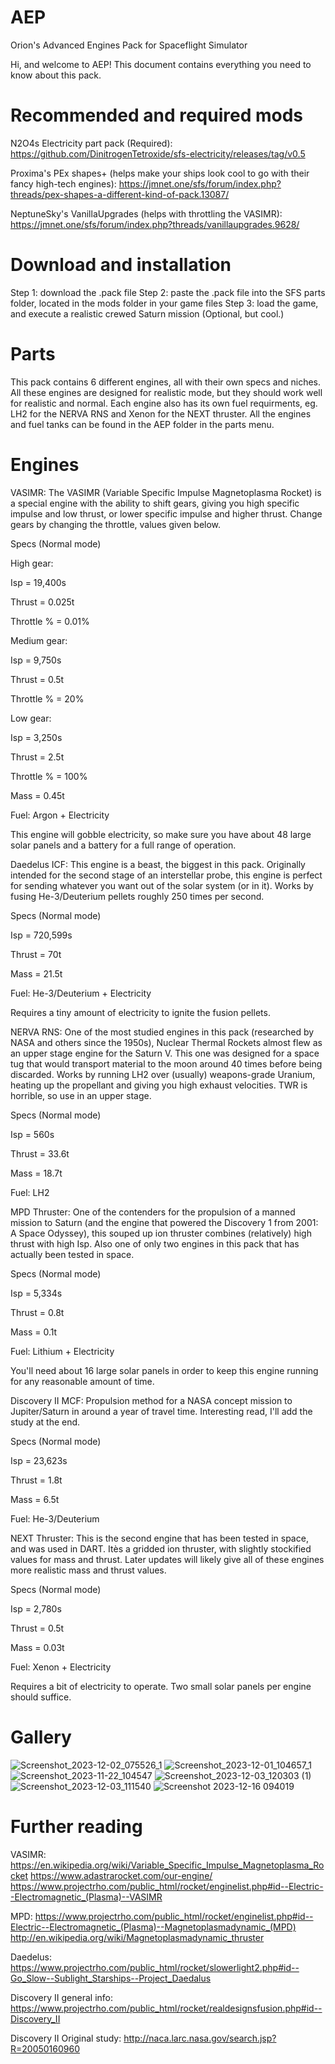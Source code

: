 # AEP
Orion's Advanced Engines Pack for Spaceflight Simulator

Hi, and welcome to AEP! This document contains everything you need to know about this pack. 

# Recommended and required mods
N2O4s Electricity part pack (Required): https://github.com/DinitrogenTetroxide/sfs-electricity/releases/tag/v0.5

Proxima's PEx shapes+ (helps make your ships look cool to go with their fancy high-tech engines): https://jmnet.one/sfs/forum/index.php?threads/pex-shapes-a-different-kind-of-pack.13087/

NeptuneSky's VanillaUpgrades (helps with throttling the VASIMR): https://jmnet.one/sfs/forum/index.php?threads/vanillaupgrades.9628/

# Download and installation
Step 1: download the .pack file
Step 2: paste the .pack file into the SFS parts folder, located in the mods folder in your game files
Step 3: load the game, and execute a realistic crewed Saturn mission (Optional, but cool.)

# Parts
This pack contains 6 different engines, all with their own specs and niches. All these engines are designed for realistic mode, but they should work well for realistic and normal. Each engine also has its own fuel requirments, eg. LH2 for the NERVA RNS and Xenon for the NEXT thruster. All the engines and fuel tanks can be found in the AEP folder in the parts menu.

# Engines

VASIMR:
The VASIMR (Variable Specific Impulse Magnetoplasma Rocket) is a special engine with the ability to shift gears, giving you high specific impulse and low thrust, or lower specific impulse and higher thrust. Change gears by changing the throttle, values given below.

Specs (Normal mode)

High gear:
  
  Isp = 19,400s
  
  Thrust = 0.025t
  
  Throttle % = 0.01%

Medium gear:
  
  Isp = 9,750s
  
  Thrust = 0.5t
  
  Throttle % = 20%

Low gear:
  
  Isp = 3,250s
  
  Thrust = 2.5t
  
  Throttle % = 100%

Mass = 0.45t

Fuel: Argon + Electricity

This engine will gobble electricity, so make sure you have about 48 large solar panels and a battery for a full range of operation.


Daedelus ICF:
This engine is a beast, the biggest in this pack. Originally intended for the second stage of an interstellar probe, this engine is perfect for sending whatever you want out of the solar system (or in it). Works by fusing He-3/Deuterium pellets roughly 250 times per second.

Specs (Normal mode)
  
  Isp = 720,599s
  
  Thrust = 70t
  
  Mass = 21.5t
  
  Fuel: He-3/Deuterium + Electricity
  
  Requires a tiny amount of electricity to ignite the fusion pellets.


NERVA RNS:
One of the most studied engines in this pack (researched by NASA and others since the 1950s), Nuclear Thermal Rockets almost flew as an upper stage engine for the Saturn V. This one was designed for a space tug that would transport material to the moon around 40 times before being discarded. Works by running LH2 over (usually) weapons-grade Uranium, heating up the propellant and giving you high exhaust velocities. TWR is horrible, so use in an upper stage.

Specs (Normal mode)
  
  Isp = 560s
  
  Thrust = 33.6t
  
  Mass = 18.7t
  
  Fuel: LH2


MPD Thruster:
One of the contenders for the propulsion of a manned mission to Saturn (and the engine that powered the Discovery 1 from 2001: A Space Odyssey), this souped up ion thruster combines (relatively) high thrust with high Isp. Also one of only two engines in this pack that has actually been tested in space.

Specs (Normal mode)
  
  Isp = 5,334s
  
  Thrust = 0.8t
  
  Mass = 0.1t
  
  Fuel: Lithium + Electricity
  
  You'll need about 16 large solar panels in order to keep this engine running for any reasonable amount of time.


Discovery II MCF:
Propulsion method for a NASA concept mission to Jupiter/Saturn in around a year of travel time. Interesting read, I'll add the study at the end.

Specs (Normal mode)
  
  Isp = 23,623s
  
  Thrust = 1.8t
  
  Mass = 6.5t
  
  Fuel: He-3/Deuterium


NEXT Thruster:
This is the second engine that has been tested in space, and was used in DART. Itès a gridded ion thruster, with slightly stockified values for mass and thrust. Later updates will likely give all of these engines more realistic mass and thrust values.

Specs (Normal mode)
  
  Isp = 2,780s
  
  Thrust = 0.5t
  
  Mass = 0.03t
  
  Fuel: Xenon + Electricity
  
  Requires a bit of electricity to operate. Two small solar panels per engine should suffice.

# Gallery

![Screenshot_2023-12-02_075526_1](https://github.com/Orion-CSAT/AEP/assets/150719581/362925ef-c1f9-4bae-89ed-417bdac92b86)
![Screenshot_2023-12-01_104657_1](https://github.com/Orion-CSAT/AEP/assets/150719581/46975f93-1af6-4336-9aab-37876ec85583)
![Screenshot_2023-11-22_104547](https://github.com/Orion-CSAT/AEP/assets/150719581/489601c0-a48c-409b-95a4-cfc7bf7e042e)
![Screenshot_2023-12-03_120303 (1)](https://github.com/Orion-CSAT/AEP/assets/150719581/85d66e1b-b5ec-4648-955d-e5aed8c7bad7)
![Screenshot_2023-12-03_111540](https://github.com/Orion-CSAT/AEP/assets/150719581/9b606873-1faa-435a-ad2f-bea98b11ab8d)
![Screenshot 2023-12-16 094019](https://github.com/Orion-CSAT/AEP/assets/150719581/59f0e3e7-4b78-4eaf-bd84-76a03aaf76c2)


# Further reading
VASIMR:
https://en.wikipedia.org/wiki/Variable_Specific_Impulse_Magnetoplasma_Rocket
https://www.adastrarocket.com/our-engine/
https://www.projectrho.com/public_html/rocket/enginelist.php#id--Electric--Electromagnetic_(Plasma)--VASIMR

MPD:
https://www.projectrho.com/public_html/rocket/enginelist.php#id--Electric--Electromagnetic_(Plasma)--Magnetoplasmadynamic_(MPD)
http://en.wikipedia.org/wiki/Magnetoplasmadynamic_thruster

Daedelus:
https://www.projectrho.com/public_html/rocket/slowerlight2.php#id--Go_Slow--Sublight_Starships--Project_Daedalus

Discovery II general info:
https://www.projectrho.com/public_html/rocket/realdesignsfusion.php#id--Discovery_II

Discovery II Original study:
http://naca.larc.nasa.gov/search.jsp?R=20050160960
